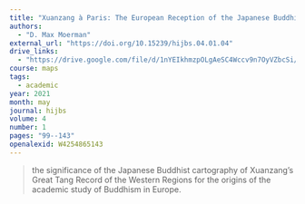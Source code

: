 ```yaml
---
title: "Xuanzang à Paris: The European Reception of the Japanese Buddhist World Map"
authors:
  - "D. Max Moerman"
external_url: "https://doi.org/10.15239/hijbs.04.01.04"
drive_links:
  - "https://drive.google.com/file/d/1nYEIkhmzpOLgAeSC4Wccv9n7OyVZbcSi/view?usp=drivesdk"
course: maps
tags:
  - academic
year: 2021
month: may
journal: hijbs
volume: 4
number: 1
pages: "99--143"
openalexid: W4254865143
---
```


> the significance of the Japanese Buddhist cartography of Xuanzang’s Great Tang Record of the Western Regions for the origins of the academic study of Buddhism in Europe.



